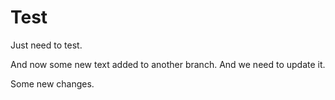 # Test
Just need to test.

And now some new text added to another branch.
And we need to update it.

Some new changes.